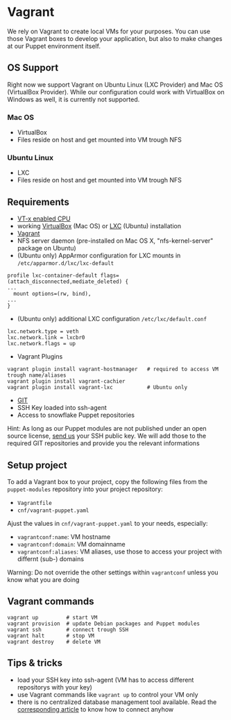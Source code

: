 # Vagrant

We rely on Vagrant to create local VMs for your purposes. You can use those Vagrant boxes to develop your application, but also to make changes at our Puppet environment itself.


## OS Support

Right now we support Vagrant on Ubuntu Linux (LXC Provider) and Mac OS (VirtualBox Provider). While our configuration could work with VirtualBox on Windows as well, it is currently not supported.


### Mac OS

* VirtualBox
* Files reside on host and get mounted into VM trough NFS


### Ubuntu Linux

* LXC
* Files reside on host and get mounted into VM trough NFS


## Requirements

* [VT-x enabled CPU](http://en.wikipedia.org/wiki/X86_virtualization#Intel-VT-x)
* working [VirtualBox](https://www.virtualbox.org/) (Mac OS) or [LXC](https://linuxcontainers.org/) (Ubuntu) installation
* [Vagrant](http://www.vagrantup.com/downloads.html)
* NFS server daemon (pre-installed on Mac OS X, "nfs-kernel-server" package on Ubuntu)
* (Ubuntu only) AppArmor configuration for LXC mounts in `/etc/apparmor.d/lxc/lxc-default`
```
profile lxc-container-default flags=(attach_disconnected,mediate_deleted) {
...
  mount options=(rw, bind),
...
}
```
* (Ubuntu only) additional LXC configuration `/etc/lxc/default.conf`
```
lxc.network.type = veth
lxc.network.link = lxcbr0
lxc.network.flags = up
```
* Vagrant Plugins
```
vagrant plugin install vagrant-hostmanager   # required to access VM trough name/aliases
vagrant plugin install vagrant-cachier
vagrant plugin install vagrant-lxc           # Ubuntu only
```
* [GIT](https://git-scm.com/)
* SSH Key loaded into ssh-agent
* Access to snowflake Puppet repositories

Hint: As long as our Puppet modules are not published under an open source license, [send us](/support.md) your SSH public key. We will add those to the required GIT repositories and provide you the relevant informations
 

## Setup project

To add a Vagrant box to your project, copy the following files from the `puppet-modules` repository into your project repository:

* `Vagrantfile`
* `cnf/vagrant-puppet.yaml`

Ajust the values in `cnf/vagrant-puppet.yaml` to your needs, especially:

* `vagrantconf:name`: VM hostname
* `vagrantconf:domain`: VM domainname
* `vagrantconf:aliases`: VM aliases, use those to access your project with differnt (sub-) domains

Warning: Do not override the other settings within `vagrantconf` unless you know what you are doing


## Vagrant commands

```
vagrant up         # start VM
vagrant provision  # update Debian packages and Puppet modules
vagrant ssh        # connect trough SSH
vagrant halt       # stop VM
vagrant destroy    # delete VM
```


## Tips & tricks

 * load your SSH key into ssh-agent (VM has to access different repositorys with your key)
 * use Vagrant commands like `vagrant up` to control your VM only
 * there is no centralized database management tool available. Read the [corresponding article](https://snowflakehosting.ch/#!services/database.md#Access) to know how to connect anyhow

